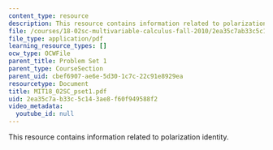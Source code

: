 ```yaml
---
content_type: resource
description: This resource contains information related to polarization identity.
file: /courses/18-02sc-multivariable-calculus-fall-2010/2ea35c7ab33c5c143ae8f60f949588f2_MIT18_02SC_pset1.pdf
file_type: application/pdf
learning_resource_types: []
ocw_type: OCWFile
parent_title: Problem Set 1
parent_type: CourseSection
parent_uid: cbef6907-ae6e-5d30-1c7c-22c91e8929ea
resourcetype: Document
title: MIT18_02SC_pset1.pdf
uid: 2ea35c7a-b33c-5c14-3ae8-f60f949588f2
video_metadata:
  youtube_id: null
---
```

This resource contains information related to polarization identity.

